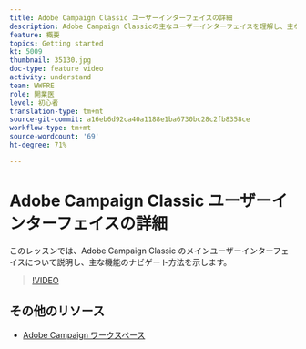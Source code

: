 ```yaml
---
title: Adobe Campaign Classic ユーザーインターフェイスの詳細
description: Adobe Campaign Classicの主なユーザーインターフェイスを理解し、主な機能のナビゲート方法を示します。
feature: 概要
topics: Getting started
kt: 5009
thumbnail: 35130.jpg
doc-type: feature video
activity: understand
team: WWFRE
role: 開業医
level: 初心者
translation-type: tm+mt
source-git-commit: a16eb6d92ca40a1188e1ba6730bc28c2fb8358ce
workflow-type: tm+mt
source-wordcount: '69'
ht-degree: 71%

---
```



# Adobe Campaign Classic ユーザーインターフェイスの詳細

このレッスンでは、Adobe Campaign Classic のメインユーザーインターフェイスについて説明し、主な機能のナビゲート方法を示します。

>[!VIDEO](https://video.tv.adobe.com/v/35130?quality=12)

## その他のリソース

* [Adobe Campaign ワークスペース](https://docs.adobe.com/content/help/ja-JP/campaign-classic/using/getting-started/starting-with-adobe-campaign/adobe-campaign-workspace.html)
